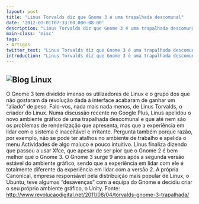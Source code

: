 ```yaml
---
layout: post
title: "Linus Torvalds diz que Gnome 3 é uma trapalhada descomunal"
date: '2012-01-01T07:33:00.000-08:00'
description: "Linus Torvalds diz que Gnome 3 é uma trapalhada descomunal"
main-class: 'misc'
tags:
- Artigos
twitter_text: "Linus Torvalds diz que Gnome 3 é uma trapalhada descomunal"
introduction: "Linus Torvalds diz que Gnome 3 é uma trapalhada descomunal"
---
```

![Blog Linux](http://www.revolucaodigital.net/wp-content/uploads/2011/04/gnome-3-_03.jpg "Blog Linux")
--
O Gnome 3 tem dividido imenso os utilizadores de Linux e  o grupo dos que não gostaram da revolução dada à interface acabaram de  ganhar um “aliado” de peso. Falo-vos, nada mais nada menos, de Linus Torvalds, o criador do Linux.
Numa discussão  recente no Google Plus, Linus apelidou o novo ambiente gráfico de uma  trapalhada descomunal e que até nem são os problemas de renderização que  apresenta, mas que a experiência em lidar com o sistema é inaceitável e  irritante.
Pergunta também porque razão, por exemplo, não se pode ter atalhos no  ambiente de trabalho e apelida o menu Actividades de algo maluco e  pouco intuitivo.
Linus finaliza dizendo que passou a usar Xfce, que apesar de ser pior que o Gnome 2 é bem melhor que o Gnome 3.
O Gnome 3 surge 9 anos após a segunda versão estável do ambiente  gráfico, sendo que a experiência em lidar com ele é totalmente diferente  da experiência em lidar com a versão 2. A própria Canonical, empresa  responsável pela distribuição mais popular de Linux, o Ubuntu, teve  algumas “desavenças” com a equipa do Gnome e decidiu criar o seu próprio  ambiente gráfico, o Unity.
Fonte: http://www.revolucaodigital.net/2011/08/04/torvalds-gnome-3-trapalhada/
